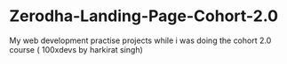 # Zerodha-Landing-Page-Cohort-2.0
My web development practise projects while i was doing the cohort 2.0 course ( 100xdevs by harkirat singh)
